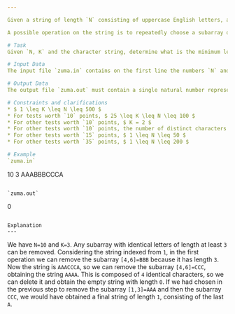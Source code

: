 ```yaml
---

Given a string of length `N` consisting of uppercase English letters, and an integer `K`.

A possible operation on the string is to repeatedly choose a subarray of length at least `K` with all identical elements and remove it from the string. Evidently, the operation is first applied on the initial string and subsequently on the resulting string from the previous operation. The operation is applied until the string becomes empty (of length `0`) or the string no longer contains subarrays of length at least `K` with all identical elements.

# Task
Given `N, K` and the character string, determine what is the minimum length to which the string can be reduced after applying the operations in a convenient way.

# Input Data
The input file `zuma.in` contains on the first line the numbers `N` and `K` separated by a space, and the second line contains the character string composed of `N` uppercase letters.

# Output Data
The output file `zuma.out` must contain a single natural number representing the minimum length that the string can have after applying the operations in a convenient way.

# Constraints and clarifications
* $ 1 \leq K \leq N \leq 500 $
* For tests worth `10` points, $ 25 \leq K \leq N \leq 100 $
* For other tests worth `10` points, $ K = 2 $
* For other tests worth `10` points, the number of distinct characters in the string is `2`
* For other tests worth `15` points, $ 1 \leq N \leq 50 $
* For other tests worth `35` points, $ 1 \leq N \leq 200 $

# Example
`zuma.in`
```
10 3
AAABBBCCCA
```

`zuma.out`
```
0
```

Explanation
---
```


We have `N=10` and `K=3`. Any subarray with identical letters of length at least `3` can be removed.
Considering the string indexed from `1`, in the first operation we can remove the subarray `[4,6]=BBB` because it has length `3`. Now the string is `AAACCCA`, so we can remove the subarray `[4,6]=CCC`, obtaining the string `AAAA`.
This is composed of `4` identical characters, so we can delete it and obtain the empty string with length `0`.
If we had chosen in the previous step to remove the subarray `[1,3]=AAA` and then the subarray `CCC`, we would have obtained a final string of length `1`, consisting of the last `A`.

